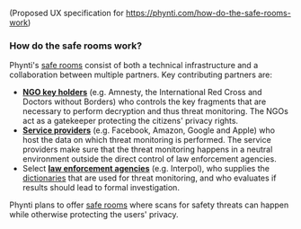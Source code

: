 (Proposed UX specification for https://phynti.com/how-do-the-safe-rooms-work)

### How do the safe rooms work?

Phynti's [safe rooms] consist of both a technical infrastructure and a collaboration between multiple partners. Key contributing partners are:

* **[NGO key holders][]** (e.g. Amnesty, the International Red Cross and Doctors without Borders) who controls the key fragments that are necessary to perform decryption and thus threat monitoring. The NGOs act as a gatekeeper protecting the citizens' privacy rights.
* **[Service providers][]** (e.g. Facebook, Amazon, Google and Apple) who host the data on which threat monitoring is performed. The service providers make sure that the threat monitoring happens in a neutral environment outside the direct control of law enforcement agencies. 
* Select **[law enforcement agencies][]** (e.g. Interpol), who supplies the [dictionaries][] that are used for threat monitoring, and who evaluates if results should lead to formal investigation.

Phynti plans to offer [safe rooms][] where scans for safety threats can happen while otherwise protecting the users' privacy.

[NGO key holders]: #NGOs
[Service providers]: #service-providers
[Law enforcement agencies]: #law-enforcement-agencies
[Dictionaries]: #dictionaries
[Safe rooms]: safe-rooms
